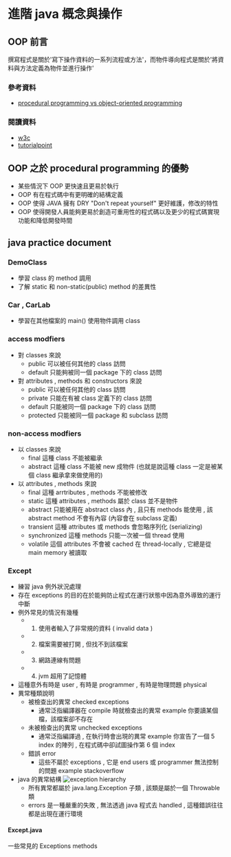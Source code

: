 # 進階 java 概念與操作

## OOP 前言
撰寫程式是關於'寫下操作資料的一系列流程或方法'，而物件導向程式是關於'將資料與方法定義為物件並進行操作'
### 參考資料
- [procedural programming vs object-oriented programming](https://www.geeksforgeeks.org/differences-between-procedural-and-object-oriented-programming/)

### 閱讀資料
- [w3c](https://www.w3schools.com/java/default.asp)
- [tutorialpoint](https://www.tutorialspoint.com/java/index.htm)

## OOP 之於 procedural programming 的優勢
- 某些情況下 OOP 更快速且更易於執行
- OOP 有在程式碼中有更明確的結構定義
- OOP 使得 JAVA 擁有 DRY "Don't repeat yourself" 更好維護，修改的特性
- OOP 使得開發人員能夠更易於創造可重用性的程式碼以及更少的程式碼實現功能和降低開發時間

## java practice document

### DemoClass
- 學習 class 的 method 調用
- 了解 static 和 non-static(public) method 的差異性

### Car , CarLab
- 學習在其他檔案的 main() 使用物件調用 class

### access modfiers
- 對 classes 來說
  - public 可以被任何其他的 class 訪問
  - default 只能夠被同一個 package 下的 class 訪問
- 對 attributes , methods 和 constructors 來說
  - public 可以被任何其他的 class 訪問
  - private 只能在有被 class 定義下的 class 訪問
  - default 只能被同一個 package 下的 class 訪問
  - protected 只能被同一個 package 和 subclass 訪問

### non-access modfiers
- 以 classes 來說
  - final 這種 class 不能被繼承
  - abstract 這種 class 不能被 new 成物件 (也就是說這種 class 一定是被某個 class 繼承拿來做使用的)
- 以 attributes , methods 來說
  - final 這種 arrtributes , methods 不能被修改
  - static 這種 attributes , methods 屬於 class 並不是物件
  - abstract 只能被用在 abstract class 內 , 且只有 methods 能使用 , 該 abstract method 不會有內容 (內容會在 subclass 定義)
  - transient 這種 attributes 或 methods 會忽略序列化 (serializing)
  - synchronized 這種 methods 只能一次被一個 thread 使用
  - volatile 這個 attributes 不會被 cached 在 thread-locally , 它總是從 main memory 被讀取

### Except
- 練習 java 例外狀況處理
- 存在 exceptions 的目的在於能夠防止程式在運行狀態中因為意外導致的運行中斷
- 例外常見的情況有幾種
  - 1. 使用者輸入了非常規的資料 ( invalid data )
  - 2. 檔案需要被打開 , 但找不到該檔案
  - 3. 網路連線有問題
  - 4. jvm 超用了記憶體
- 這種意外有時是 user , 有時是 programmer , 有時是物理問題 physical
- 異常種類說明
  - 被檢查出的異常 checked exceptions
    - 通常泛指編譯器在 compile 時就檢查出的異常 example 你要讀某個檔，該檔案卻不存在
  - 未被檢查出的異常 unchecked exceptions
    - 通常泛指編譯過 , 在執行時會出現的異常 example 你宣告了一個 5 index 的陣列 , 在程式碼中卻試圖操作第 6 個 index
  - 錯誤 error
    - 這些不屬於 exceptions , 它是 end users 或 programmer 無法控制的問題 example stackoverflow
- java 的異常結構
![exception hierarchy](../image/exceptions1.jpg)
  - 所有異常都屬於 java.lang.Exception 子類 , 該類是屬於一個 Throwable 類
  - errors 是一種嚴重的失敗 , 無法透過 java 程式去 handled , 這種錯誤往往都是出現在運行環境

#### Except.java
一些常見的 Exceptions methods